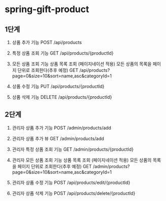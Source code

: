 # spring-gift-product
## 1단계

1. 상품 추가 기능
POST /api/products

2. 특정 상품 조회 기능
GET /api/products/{productId}

3. 모든 상품 조회 기능
상품 목록 조회 (페이지네이션 적용)	모든 상품의 목록을 페이지 단위로 조회한다(추후 예정)
GET	/api/products?page=0&size=10&sort=name,asc&categoryId=1	

4. 상품 수정 기능
PUT	/api/products/{productId}

5. 상품 삭제 기능
DELETE /api/products/{productId}

## 2단계


1. 관리자 상품 추가 기능
POST /admin/products/add

2. 관리자 상품 추가 뷰 
GET /admin/products/add

3. 관리자 특정 상품 조회 기능
GET /admin/products/{productId}

4. 관리자 모든 상품 조회 기능
상품 목록 조회 (페이지네이션 적용)	모든 상품의 목록을 페이지 단위로 조회한다(추후 예정)
GET	/admin/products?page=0&size=10&sort=name,asc&categoryId=1	

5. 관리자 상품 수정 기능
POST /api/products/edit/{productId}

6. 관리자 상품 삭제 기능
POST /api/products/delete/{productId}